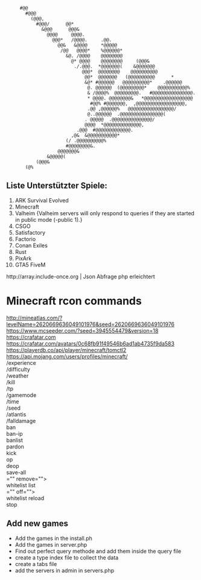        
         #@@
           #@@@
             (@@@,
               #@@@/      @@*
                 &@@@      @@@&
                   @@@@     @@@@.
                     @@@*   /@@@@.     .@@.
                       @@&   &@@@@     *@@@@@
                        /@@   @@@@*    %@@@@@@*
                          &@. /@@@@    @@@@@@@@
                            @* @@@@    @@@@@@@@     (@@@&
                             ./.@@@.  *@@@@@@@(    &@@@@@@@
                                @@@*  @@@@@@@@    @@@@@@@@@@
                                 @@*  @@@@@@@   (@@@@@@@@@@      *
                                 &@* #@@@@@@   @@@@@@@@@@*    .@@@@@@
                                  @. @@@@@@  (@@@@@@@@@*    @@@@@@@@@@@%
                                  & /@@@@%  @@@@@@@@@.   #@@@@@@@@@@@@@@@.
                                  * @@@@. @@@@@@@@&   *@@@@@@@@@@@@@@@@@@
                                   #@@% #@@@@@@@,  ,@@@@@@@@@@@@@@@@@@,
                                  .@@ ,@@@@@@%   @@@@@@@@@@@@@@@@@/
                                  @..@@@@@@  .@@@@@@@@@@@@@@@@(
                                 . @@@@@  .@@@@@@@@@@@@@@@/
                                 @@@@  *@@@@@@@@@@@@@@,
                              .@@@  #@@@@@@@@@@@@@.
                            ,@&  &@@@@@@@@@@@*
                          (/ .@@@@@@@@@@%
                          #@@@@@@@@&.
                       @@@@@@@&
                   &@@@@@(
               (@@@&
           (@%



## Liste Unterstützter Spiele:
<ol>
  <li>ARK Survival Evolved</li>
  <li>Minecraft</li>
  <li>Valheim {Valheim servers will only respond to queries if they are started in public mode (-public 1).}</li>
  <li>CSGO</li>
  <li>Satisfactory</li>
  <li>Factorio</li>
  <li>Conan Exiles</li>
  <li>Rust</li>
  <li>PixArk</li>
  <li>GTA5 FiveM</li>
</ol>
http://array.include-once.org      |   Json Abfrage php erleichtert




# Minecraft rcon commands

http://mineatlas.com/?levelName=2620669636049101976&seed=2620669636049101976 <br>
https://www.mcseeder.com/?seed=3945554479&version=18 <br>
https://crafatar.com<br>
https://crafatar.com/avatars/0c68fb91f49546b6ad1ab4735f9da583<br>
https://playerdb.co/api/player/minecraft/tomctl2<br>
https://api.mojang.com/users/profiles/minecraft/<username> <br>
/experience<br>
/difficulty<br>
/weather<br>
/kill<br>
/tp<br>
/gamemode<br>
/time<br>
/seed<br>
/atlantis<br>
/falldamage<br>
ban<br>
ban-ip<br>
banlist<br>
pardon<br>
kick<br>
op<br>
deop<br>
save-all<br>
="" remove=""> <playername> <br>
whitelist list<br>
="" off=""><br>
whitelist reload<br>
stop<br>


## Add new games

- Add the games in the install.ph
- Add the games in server.php
- Find out perfect query methode and add them inside the query file
- create a type index file to collect the data
- create a tabs file
- add the servers in admin in servers.php

